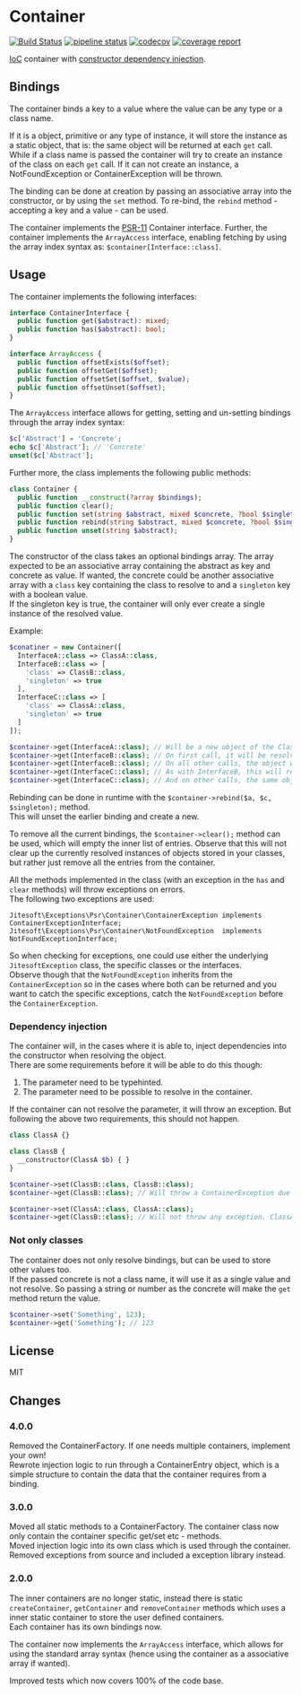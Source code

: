 # Container

[![Build Status](https://travis-ci.org/jitesoft/php-container.svg?branch=master)](https://travis-ci.org/jitesoft/php-container)
[![pipeline status](https://gitlab.com/jitesoft/open-source/php/datastructures/badges/master/pipeline.svg)](https://gitlab.com/jitesoft/open-source/php/datastructures/commits/master)
[![codecov](https://codecov.io/gh/jitesoft/php-container/branch/master/graph/badge.svg)](https://codecov.io/gh/jitesoft/php-container)
[![coverage report](https://gitlab.com/jitesoft/open-source/php/datastructures/badges/master/coverage.svg)](https://gitlab.com/jitesoft/open-source/php/datastructures/commits/master)

[IoC](https://en.wikipedia.org/wiki/Inversion_of_control) container with [constructor dependency injection](https://en.wikipedia.org/wiki/Dependency_injection).

## Bindings

The container binds a key to a value where the value can be any type or a class name.  

If it is a object, primitive or any type of instance, it will store the instance as a static object, 
that is: the same object will be returned at each `get` call. While if a class name is passed the container
will try to create an instance of the class on each `get` call. If it can not create an instance, a NotFoundException 
or ContainerException will be thrown.

The binding can be done at creation by passing an associative array into the constructor, or by using the `set` 
method. To re-bind, the `rebind` method - accepting a key and a value - can be used.  

The container implements the [PSR-11](https://github.com/container-interop/fig-standards/blob/master/proposed/container.md) Container interface.
Further, the container implements the `ArrayAccess` interface, enabling fetching by using the array index syntax as: `$container[Interface::class]`.  

## Usage

The container implements the following interfaces:


```php
interface ContainerInterface {
  public function get($abstract): mixed;
  public function has($abstract): bool;
}

interface ArrayAccess {
  public function offsetExists($offset);
  public function offsetGet($offset);
  public function offsetSet($offset, $value);
  public function offsetUnset($offset);
}
```

The `ArrayAccess` interface allows for getting, setting and un-setting bindings through the array index syntax:

```php
$c['Abstract'] = 'Concrete';
echo $c['Abstract']; // 'Concrete'
unset($c['Abstract'];
```

Further more, the class implements the following public methods:

```php
class Container {
  public function __construct(?array $bindings);
  public function clear();
  public function set(string $abstract, mixed $concrete, ?bool $singleton = false): bool;
  public function rebind(string $abstract, mixed $concrete, ?bool $singleton = false);
  public function unset(string $abstract);
}
```

The constructor of the class takes an optional bindings array. The array expected to be an associative array
containing the abstract as key and concrete as value. If wanted, the concrete could be another associative array with
a `class` key containing the class to resolve to and a `singleton` key with a boolean value.  
If the singleton key is true, the container will only ever create a single instance of the resolved value.

Example:

```php
$conatiner = new Container([
  InterfaceA::class => ClassA::class,
  InterfaceB::class => [
    'class' => ClassB::class,
    'singleton' => true
  ],
  InterfaceC::class => [
    'class' => ClassA::class,
    'singleton' => true
  ]
]);

$container->get(InterfaceA::class); // Will be a new object of the ClassA class.
$container->get(InterfaceB::class); // On first call, it will be resolved to a ClassB class.
$container->get(InterfaceB::class); // On all other calls, the object will be the same as the first call.
$container->get(InterfaceC::class); // As with InterfaceB, this will resolve to a ClassA class on first call.
$container->get(InterfaceC::class); // And on other calls, the same object, but not same object as InterfaceA resolves to.
```

Rebinding can be done in runtime with the `$container->rebind($a, $c, $singleton);` method.  
This will unset the earlier binding and create a new.  

To remove all the current bindings, the `$container->clear();` method can be used, which will empty the inner
list of entries. Observe that this will not clear up the currently resolved instances of objects stored in your 
classes, but rather just remove all the entries from the container.

All the methods implemented in the class (with an exception in the `has` and `clear` methods) will throw exceptions on errors.  
The following two exceptions are used:

```
Jitesoft\Exceptions\Psr\Container\ContainerException implements ContainerExceptionInterface;
Jitesoft\Exceptions\Psr\Container\NotFoundException  implements NotFoundExceptionInterface;
```

So when checking for exceptions, one could use either the underlying `JitesoftException` class, the specific classes or 
the interfaces.  
Observe though that the `NotFoundException` inherits from the `ContainerException` so in the cases where both can be returned and 
you want to catch the specific exceptions, catch the `NotFoundException` before the `ContainerException`.

### Dependency injection

The container will, in the cases where it is able to, inject dependencies into the constructor when resolving the object.  
There are some requirements before it will be able to do this though:  
  
1. The parameter need to be typehinted.
2. The parameter need to be possible to resolve in the container.

If the container can not resolve the parameter, it will throw an exception. But following the above two requirements, this should not happen.

```php
class ClassA {}

class ClassB {
  __constructor(ClassA $b) { }
}

$container->set(ClassB::class, ClassB::class);
$container->get(ClassB::class); // Will throw a ContainerException due to class A not being bound.

$container->set(ClassA::class, ClassA::class);
$container->get(ClassB::class); // Will not throw any exception. ClassA is resolved and pushed into the constructor of ClassB.
```

### Not only classes

The container does not only resolve bindings, but can be used to store other values too.  
If the passed concrete is not a class name, it will use it as a single value and not resolve. So passing a string or number
as the concrete will make the `get` method return the value.  

```php
$container->set('Something', 123);
$container->get('Something'); // 123
```

## License

MIT

## Changes

### 4.0.0

Removed the ContainerFactory. If one needs multiple containers, implement your own!  
Rewrote injection logic to run through a ContainerEntry object, which is a simple structure to contain the
data that the container requires from a binding.

### 3.0.0

Moved all static methods to a ContainerFactory. The container class now only contain the container specific get/set etc - methods.  
Moved injection logic into its own class which is used through the container.  
Removed exceptions from source and included a exception library instead.  

### 2.0.0

The inner containers are no longer static, instead there is static `createContainer`, `getContainer` and `removeContainer` 
methods which uses a inner static container to store the user defined containers.  
Each container has its own bindings now.  

The container now implements the `ArrayAccess` interface, which allows for using the standard array syntax (hence using the 
container as a associative array if wanted).

Improved tests which now covers 100% of the code base.

